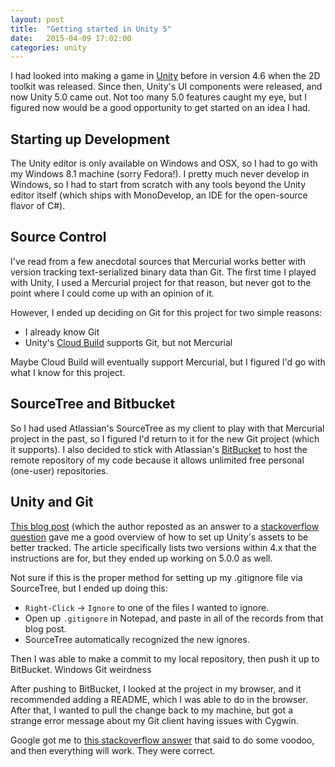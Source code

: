 ```yaml
---
layout: post
title:  "Getting started in Unity 5"
date:   2015-04-09 17:02:00
categories: unity
---
```


I had looked into making a game in [Unity](http://unity3d.com) before in version 4.6 when the 2D toolkit was released. Since then, Unity's UI components were released, and now Unity 5.0 came out. Not too many 5.0 features caught my eye, but I figured now would be a good opportunity to get started on an idea I had.

## Starting up Development

The Unity editor is only available on Windows and OSX, so I had to go with my Windows 8.1 machine (sorry Fedora!). I pretty much never develop in Windows, so I had to start from scratch with any tools beyond the Unity editor itself (which ships with MonoDevelop, an IDE for the open-source flavor of C#).

## Source Control

I've read from a few anecdotal sources that Mercurial works better with version tracking text-serialized binary data than Git. The first time I played with Unity, I used a Mercurial project for that reason, but never got to the point where I could come up with an opinion of it.

However, I ended up deciding on Git for this project for two simple reasons:

* I already know Git
* Unity's [Cloud Build](https://build.cloud.unity3d.com/login/) supports Git, but not Mercurial

Maybe Cloud Build will eventually support Mercurial, but I figured I'd go with what I know for this project.

## SourceTree and Bitbucket

So I had used Atlassian's SourceTree as my client to play with that Mercurial project in the past, so I figured I'd return to it for the new Git project (which it supports). I also decided to stick with Atlassian's [BitBucket](http://bitbucket.org) to host the remote repository of my code because it allows unlimited free personal (one-user) repositories.

## Unity and Git

[This blog post](http://www.strichnet.com/using-git-with-3d-games/) (which the author reposted as an answer to a [stackoverflow question](http://stackoverflow.com/questions/18225126/how-to-use-git-for-unity3d-source-control/18225479#18225479) gave me a good overview of how to set up Unity's assets to be better tracked. The article specifically lists two versions within 4.x that the instructions are for, but they ended up working on 5.0.0 as well.

Not sure if this is the proper method for setting up my .gitignore file via SourceTree, but I ended up doing this:

* `Right-Click` -> `Ignore` to one of the files I wanted to ignore.
* Open up `.gitignore` in Notepad, and paste in all of the records from that blog post.
* SourceTree automatically recognized the new ignores.

Then I was able to make a commit to my local repository, then push it up to BitBucket.
Windows Git weirdness

After pushing to BitBucket, I looked at the project in my browser, and it recommended adding a README, which I was able to do in the browser. After that, I wanted to pull the change back to my machine, but got a strange error message about my Git client having issues with Cygwin.

Google got me to [this stackoverflow answer](http://stackoverflow.com/questions/18502999/git-extensions-win32-error-487-couldnt-reserve-space-for-cygwins-heap-win32/24406417#24406417) that said to do some voodoo, and then everything will work. They were correct.
